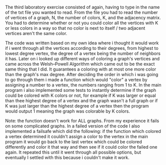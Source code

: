 The third laboratory exercise consisted of again, having to type in the name of the txt file you wanted to read.
From the file you had to read the number of vertices of a graph, N, the number of colors, K, and the adjacency matrix.
You had to determine whether or not you could color all the vertices with K or less colors in a way so that 
no color is next to itself / two adjacent vertices aren't the same color.

The code was written based on my own idea where i thought it would work if i went through all the vertices according
to their degrees, from highest to lowest degree vertex, the degree of a vertex being the number of neighbors it has.
Later on i looked up different ways of coloring a graph's vertices and came across the Welsh–Powell Algorithm which
came out to be the exact same thing that I did. It guarantees a coloring with at most one more color than the graph's max degree.
After deciding the order in which i was going to go through them i made a function which would "color" a vertex by
assigning a number to a vertex, the numbers ranging from 1 to K. In the main program i also implemented some tests
to instantly determine if the graph could be colored with K colors or not, for example if K was larger or equal than
thee highest degree of a vertex and the graph wasn't a full graph or if K was just larger than the highest degree of
a vertex then the program would output 1 meaning the graph was colorable by K colors. 

Note: the function doesn't work for ALL graphs. From my experience it fails on some complicated graphs.
In a failed version of the code I also implemented a failsafe which did the following: if the function which colored
a vertex determined it couldn't assign a color to the vertex in the main program it would go back to the last vertex
which could be colored differently and color it that way and then see if it could color the failed one again. It repeated
this until it went through all possible options, but eventually I settled with this because i couldn't make it work.
